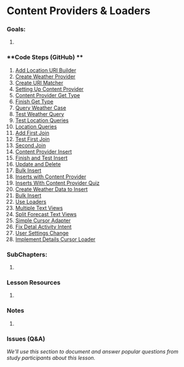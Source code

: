 # Content Providers & Loaders

### **Goals**:
1.

### **Code Steps (GitHub) **
1. [Add Location URI Builder](https://github.com/udacity/Sunshine/tree/4.12-add-location-uri-builder)
2. [Create Weather Provider](https://github.com/udacity/Sunshine/tree/4.13-create-weather-provider)
3. [Create URI Matcher](https://github.com/udacity/Sunshine/tree/4.14-create-uri-matcher)
4. [Setting Up Content Provider](https://github.com/udacity/Sunshine/tree/4.15-setting-up-content-provider)
5. [Content Provider Get Type](https://github.com/udacity/Sunshine/tree/4.16-content-provider-get-type)
6. [Finish Get Type](https://github.com/udacity/Sunshine/tree/4.17-finish-get-type)
7. [Query Weather Case](https://github.com/udacity/Sunshine/tree/4.18-query-weather-case)
8. [Test Weather Query](https://github.com/udacity/Sunshine/tree/4.19-test-weather-query)
9. [Test Location Queries](https://github.com/udacity/Sunshine/tree/4.20-test-location-queries)
10. [Location Queries](https://github.com/udacity/Sunshine/tree/4.21-location-queries)
11. [Add First Join](https://github.com/udacity/Sunshine/tree/4.22-add-first-join)
12. [Test First Join](https://github.com/udacity/Sunshine/tree/4.23-test-first-join)
13. [Second Join](https://github.com/udacity/Sunshine/tree/4.24-second-join)
14. [Content Provider Insert](https://github.com/udacity/Sunshine/tree/4.25-content-provider-insert)
15. [Finish and Test Insert](https://github.com/udacity/Sunshine/tree/4.26-finish-and-test-insert)
16. [Update and Delete](https://github.com/udacity/Sunshine/tree/4.27-update-and-delete)
17. [Bulk Insert](https://github.com/udacity/Sunshine/tree/4.28-bulk-insert)
18. [Inserts with Content Provider](https://github.com/udacity/Sunshine/tree/4.29-inserts-with-content-provider)
19. [Inserts With Content Provider Quiz](https://github.com/udacity/Sunshine/tree/4.30-inserts-with-content-provider-quiz)
20. [Create Weather Data to Insert](https://github.com/udacity/Sunshine/tree/4.31-create-weather-data-to-insert)
21. [Bulk Insert](https://github.com/udacity/Sunshine/tree/4.32-bulk-insert)
22. [Use Loaders](https://github.com/udacity/Sunshine/tree/4.33-use-loaders)
23. [Multiple Text Views](https://github.com/udacity/Sunshine/tree/4.34-multiple-text-views)
24. [Split Forecast Text Views](https://github.com/udacity/Sunshine/tree/4.34-split-forecast-textviews)
25. [Simple Cursor Adapter](https://github.com/udacity/Sunshine/tree/4.35-simple-cursor-adapter)
26. [Fix Detal Activity Intent](https://github.com/udacity/Sunshine/tree/4.36-fix-detal-activity-intent)
27. [User Settings Change](https://github.com/udacity/Sunshine/tree/4.37-user-settings-change)
28. [Implement Details Cursor Loader](https://github.com/udacity/Sunshine/tree/4.38-implement-details-cursor-loader)


### **SubChapters**:
1.


### **Lesson Resources**
1.


### **Notes**
1.


### **Issues (Q&A)**

*We'll use this section to document and answer popular questions from study participants about this lesson.*

